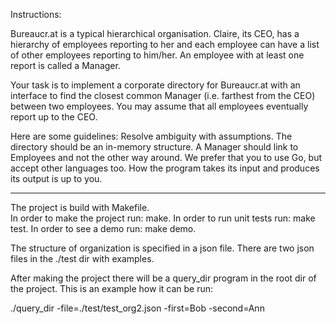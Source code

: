 Instructions:

Bureaucr.at is a typical hierarchical organisation. Claire, its CEO, has a hierarchy of employees reporting to her and each employee can have a list of other employees reporting to him/her. An employee with at least one report is called a Manager.

Your task is to implement a corporate directory for Bureaucr.at with an interface to find the closest common Manager (i.e. farthest from the CEO) between two employees. You may assume that all employees eventually report up to the CEO.

Here are some guidelines:
Resolve ambiguity with assumptions.
The directory should be an in-memory structure.
A Manager should link to Employees and not the other way around.
We prefer that you to use Go, but accept other languages too.
How the program takes its input and produces its output is up to you.

---

The project is build with Makefile.  
In order to make the project run: make.
In order to run unit tests run: make test. 
In order to see a demo run: make demo.

The structure of organization is specified in a json file. 
There are two json files in the ./test dir with examples.

After making the project there will be a query_dir program in the root dir of the project.
This is an example how it can be run:

./query_dir -file=./test/test_org2.json -first=Bob -second=Ann	

